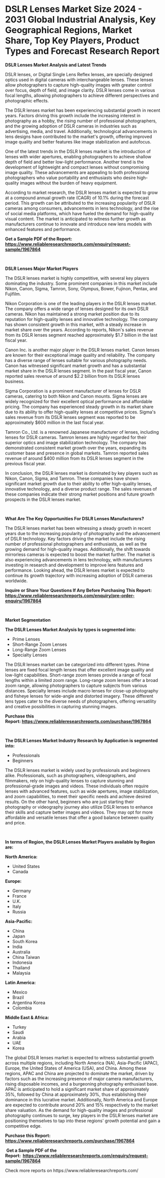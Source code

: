 <p><h1>DSLR Lenses Market Size 2024 - 2031 Global Industrial Analysis, Key Geographical Regions, Market Share, Top Key Players, Product Types and Forecast Research Report</h1></p><p><strong>DSLR Lenses Market Analysis and Latest Trends</strong></p>
<p><p>DSLR lenses, or Digital Single Lens Reflex lenses, are specially designed optics used in digital cameras with interchangeable lenses. These lenses allow photographers to capture high-quality images with greater control over focus, depth of field, and image clarity. DSLR lenses come in various focal lengths, allowing photographers to achieve different perspectives and photographic effects.</p><p>The DSLR lenses market has been experiencing substantial growth in recent years. Factors driving this growth include the increasing interest in photography as a hobby, the rising number of professional photographers, and the growing adoption of DSLR cameras in industries such as advertising, media, and travel. Additionally, technological advancements in lens designs have contributed to the market's growth, offering improved image quality and better features like image stabilization and autofocus.</p><p>One of the latest trends in the DSLR lenses market is the introduction of lenses with wider apertures, enabling photographers to achieve shallow depth of field and better low-light performance. Another trend is the development of lightweight and compact lenses without compromising image quality. These advancements are appealing to both professional photographers who value portability and enthusiasts who desire high-quality images without the burden of heavy equipment.</p><p>According to market research, the DSLR lenses market is expected to grow at a compound annual growth rate (CAGR) of 10.1% during the forecast period. This growth can be attributed to the increasing popularity of DSLR cameras among consumers, advancements in lens technology, and the rise of social media platforms, which have fueled the demand for high-quality visual content. The market is anticipated to witness further growth as manufacturers continue to innovate and introduce new lens models with enhanced features and performance.</p></p>
<p><strong>Get a Sample PDF of the Report:&nbsp; <a href="https://www.reliableresearchreports.com/enquiry/request-sample/1967864">https://www.reliableresearchreports.com/enquiry/request-sample/1967864</a></strong></p>
<p>&nbsp;</p>
<p><strong>DSLR Lenses Major Market Players</strong></p>
<p><p>The DSLR lenses market is highly competitive, with several key players dominating the industry. Some prominent companies in this market include Nikon, Canon, Sigma, Tamron, Sony, Olympus, Bower, Fujinon, Pentax, and Fujifilm.</p><p>Nikon Corporation is one of the leading players in the DSLR lenses market. The company offers a wide range of lenses designed for its own DSLR cameras. Nikon has maintained a strong market position due to its reputation for high-quality lenses and innovative technology. The company has shown consistent growth in this market, with a steady increase in market share over the years. According to reports, Nikon's sales revenue from its DSLR lenses segment reached approximately $1.7 billion in the last fiscal year.</p><p>Canon Inc. is another major player in the DSLR lenses market. Canon lenses are known for their exceptional image quality and reliability. The company has a diverse range of lenses suitable for various photography needs. Canon has witnessed significant market growth and has a substantial market share in the DSLR lenses segment. In the past fiscal year, Canon reported sales revenue of around $2.2 billion from its DSLR lenses business.</p><p>Sigma Corporation is a prominent manufacturer of lenses for DSLR cameras, catering to both Nikon and Canon mounts. Sigma lenses are widely recognized for their excellent optical performance and affordable pricing. The company has experienced steady growth in its market share due to its ability to offer high-quality lenses at competitive prices. Sigma's sales revenue from its DSLR lenses segment was reported to be approximately $600 million in the last fiscal year.</p><p>Tamron Co., Ltd. is a renowned Japanese manufacturer of lenses, including lenses for DSLR cameras. Tamron lenses are highly regarded for their superior optics and image stabilization technology. The company has demonstrated consistent market growth over the years, expanding its customer base and presence in global markets. Tamron reported sales revenue of around $400 million from its DSLR lenses segment in the previous fiscal year.</p><p>In conclusion, the DSLR lenses market is dominated by key players such as Nikon, Canon, Sigma, and Tamron. These companies have shown significant market growth due to their ability to offer high-quality lenses, innovative technology, and a diverse product range. The sales revenues of these companies indicate their strong market positions and future growth prospects in the DSLR lenses market.</p></p>
<p>&nbsp;</p>
<p><strong>What Are The Key Opportunities For DSLR Lenses Manufacturers?</strong></p>
<p><p>The DSLR lenses market has been witnessing a steady growth in recent years due to the increasing popularity of photography and the advancement of DSLR technology. Key factors driving the market include the rising number of professional photographers and enthusiasts, as well as the growing demand for high-quality images. Additionally, the shift towards mirrorless cameras is expected to boost the market further. The market is also experiencing advancements in lens technology, with manufacturers investing in research and development to improve lens features and performance. Looking ahead, the DSLR lenses market is expected to continue its growth trajectory with increasing adoption of DSLR cameras worldwide.</p></p>
<p><strong>Inquire or Share Your Questions If Any Before Purchasing This Report: <a href="https://www.reliableresearchreports.com/enquiry/pre-order-enquiry/1967864">https://www.reliableresearchreports.com/enquiry/pre-order-enquiry/1967864</a></strong></p>
<p>&nbsp;</p>
<p><strong>Market Segmentation</strong></p>
<p><strong>The DSLR Lenses Market Analysis by types is segmented into:</strong></p>
<p><ul><li>Prime Lenses</li><li>Short-Range Zoom Lenses</li><li>Long-Range Zoom Lenses</li><li>Specialty Lenses</li></ul></p>
<p><p>The DSLR lenses market can be categorized into different types. Prime lenses are fixed focal length lenses that offer excellent image quality and low-light capabilities. Short-range zoom lenses provide a range of focal lengths within a limited zoom range. Long-range zoom lenses offer a broad zoom range, allowing photographers to capture subjects from various distances. Specialty lenses include macro lenses for close-up photography and fisheye lenses for wide-angle and distorted imagery. These different lens types cater to the diverse needs of photographers, offering versatility and creative possibilities in capturing stunning images.</p></p>
<p><strong>Purchase this Report:&nbsp;<a href="https://www.reliableresearchreports.com/purchase/1967864">https://www.reliableresearchreports.com/purchase/1967864</a></strong></p>
<p>&nbsp;</p>
<p><strong>The DSLR Lenses Market Industry Research by Application is segmented into:</strong></p>
<p><ul><li>Professionals</li><li>Beginners</li></ul></p>
<p><p>The DSLR lenses market is widely used by professionals and beginners alike. Professionals, such as photographers, videographers, and filmmakers, rely on high-quality lenses to capture stunning and professional-grade images and videos. These individuals often require lenses with advanced features, such as wide apertures, image stabilization, and zoom capabilities, to meet their specific needs and achieve desired results. On the other hand, beginners who are just starting their photography or videography journey also utilize DSLR lenses to enhance their skills and capture better images and videos. They may opt for more affordable and versatile lenses that offer a good balance between quality and price.</p></p>
<p>&nbsp;</p>
<p><strong>In terms of Region, the DSLR Lenses Market Players available by Region are:</strong></p>
<p>
    <p> <strong> North America: </strong>
        <ul>
            <li>United States</li>
            <li>Canada</li>
        </ul>
        </p> 
    <p> <strong> Europe: </strong>
        <ul>
            <li>Germany</li>
            <li>France</li>
            <li>U.K.</li>
            <li>Italy</li>
            <li>Russia</li>
        </ul>
        </p> 
    <p> <strong> Asia-Pacific: </strong>
        <ul>
            <li>China</li>
            <li>Japan</li>
            <li>South Korea</li>
            <li>India</li>
            <li>Australia</li>
            <li>China Taiwan</li>
            <li>Indonesia</li>
            <li>Thailand</li>
            <li>Malaysia</li>
        </ul>
        </p> 
    <p> <strong> Latin America: </strong>
        <ul>
            <li>Mexico</li>
            <li>Brazil</li>
            <li>Argentina Korea</li>
            <li>Colombia</li>
        </ul>
        </p> 
    <p> <strong> Middle East & Africa: </strong>
        <ul>
            <li>Turkey</li>
            <li>Saudi</li>
            <li>Arabia</li>
            <li>UAE</li>
            <li>Korea</li>
        </ul>
    </p>
    </p>
<p><p>The global DSLR lenses market is expected to witness substantial growth across multiple regions, including North America (NA), Asia-Pacific (APAC), Europe, the United States of America (USA), and China. Among these regions, APAC and China are projected to dominate the market, driven by factors such as the increasing presence of major camera manufacturers, rising disposable incomes, and a burgeoning photography enthusiast base. APAC is anticipated to hold a significant market share of approximately 35%, followed by China at approximately 30%, thus establishing their dominance in this lucrative market. Additionally, North America and Europe are expected to contribute around 20% and 15% respectively to the market share valuation. As the demand for high-quality images and professional photography continues to surge, key players in the DSLR lenses market are positioning themselves to tap into these regions' growth potential and gain a competitive edge.</p></p>
<p><strong>Purchase this Report: <a href="https://www.reliableresearchreports.com/purchase/1967864">https://www.reliableresearchreports.com/purchase/1967864</a></strong></p>
<p>&nbsp;<strong>Get a Sample PDF of the Report:&nbsp;&nbsp;<a href="https://www.reliableresearchreports.com/enquiry/request-sample/1967864">https://www.reliableresearchreports.com/enquiry/request-sample/1967864</a></strong></p>
<p><strong></strong></p>
<p>Check more reports on https://www.reliableresearchreports.com/</p>